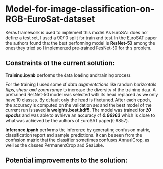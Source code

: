 # Model-for-image-classification-on-RGB-EuroSat-dataset 

Keras framework is used to implement this model.As EuroSAT does not define a test set, I used a 90/10 split for train and test. In the EuroSAT paper the authors found that the best performing model is **ResNet-50** among the ones they tried so I implemented pre-trained ResNet-50 for this problem.

## Constraints of the current solution:
**Training.ipynb** performs the data loading and training process

For the training I used some of *data augmentations* like random *horizontals flips, shear and zoom range* to increase the diversity of the training data. A pretrained ResNet-50 model was selected with its head replaced as we only have 10 classes. By default only the head is finetuned. 
After each epoch, the accuracy is computed on the validation set and the best model of the current run is saved in **weights.best.hdf5**.
The model was trained for ***20 epochs*** and was able to avhieve an accuracy of ***0.96963*** which is close to what was achieved by the authors of EuroSAT paper(0.9857).

**Inference.ipynb** performs the inference by generating confusion matrix, classification report and sample predictions. It can be seen from the confusion matrix that the classifier sometimes confuses AnnualCrop, as well as the classes PermanentCrop and SeaLake.

## Potential improvements to the solution:
